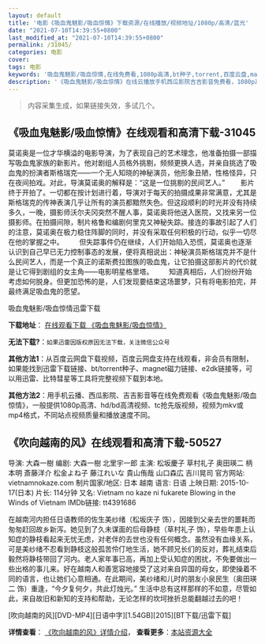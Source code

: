 ```yaml
---
layout: default
title: '电影《吸血鬼魅影/吸血惊情》下载资源/在线播放/视频地址/1080p/高清/蓝光'
date: "2021-07-10T14:39:55+0800"
last_modified_at: "2021-07-10T14:39:55+0800"
permalink: /31045/
categories: 电影
cover:
tags: 电影
keywords: '吸血鬼魅影/吸血惊情,在线免费看,1080p高清,bt种子,torrent,百度云盘,magnet,磁力链,迅雷下载资源'
description: '《吸血鬼魅影/吸血惊情》在线云播放手机西瓜影院吉吉影音免费看，1080p高清bd/hd未删减完整版和tc抢先枪版，mkv/mp4格式，附带bt/torrent种子、magnet/磁力链、百度云盘、网盘资源迅雷下载链接'
---
```


>内容采集生成，如果链接失效，多试几个。


## 《吸血鬼魅影/吸血惊情》在线观看和高清下载-31045

莫诺奥是一位才华横溢的电影导演，为了表现自己的艺术理念，他准备拍摄一部描写吸血鬼家族的新影片。他对剧组人员格外挑剔，频频更换人选，并亲自挑选了吸血鬼的扮演者斯格瑞克&mdash;—一个无人知晓的神秘演员，他形象丑陋，性格怪异，只在夜间拍戏。对此，导演莫诺奥的解释是：“这是一位挑剔的民间艺人。&rdquo; 　　影片终于开拍了。一切都在按计划进行着，导演对于每天的拍摄成果非常满意，尤其是斯格瑞克的传神表演几乎让所有的演员都黯然失色。但这段顺利的时光并没有持续多久，一晚，摄影师沃尔夫冈突然不醒人事，莫诺奥将他送入医院，又找来另一位摄影师。在拍摄间隙，制片格鲁和编剧何里克又神秘失踪。接连的事故引起了人们的注意，莫诺奥在极力稳住阵脚的同时，并没有采取任何积极的行动，似乎一切尽在他的掌握之中。 　　但失踪事件仍在继续，人们开始陷入恐慌，莫诺奥也逐渐认识到自己早已无力控制事态的发展，便将真相说出：神秘演员斯格瑞克并不是什么民间艺人，而是一个真正的诺斯费拉图族的吸血鬼，让它拍摄这部影片的代价就是让它得到剧组的女主角&mdash;—电影明星格里塔。 　　知道真相后，人们纷纷开始考虑如何脱身。但更加恐怖的是，人们发现要结束这场噩梦，只有将电影拍完，并最终满足吸血鬼的愿望。


吸血鬼魅影/吸血惊情迅雷下载

**下载地址**： [在线观看下载 《吸血鬼魅影/吸血惊情》](https://www.993dy.com//vod-detail-id-17747.html) 


**无法下载?**：`如果迅雷因版权原因无法下载，关注微信公众号 `

**其他方法1**：从百度云网盘下载视频，百度云网盘支持在线观看，非会员有限制，如果能找到迅雷下载链接、bt/torrent种子、magnet磁力链接、e2dk链接等，可以用迅雷、比特彗星等工具将完整视频下载到本地。

**其他方法2**：用手机云播、西瓜影院、吉吉影音等在线免费观看《吸血鬼魅影/吸血惊情》，一般提供1080p高清、hd/bd高清视频、tc抢先版视频，视频为mkv或mp4格式，不同站点视频质量和播放速度不同。


## 《吹向越南的风》在线观看和高清下载-50527

导演: 大森一樹 编剧: 大森一樹 北里宇一郎 主演: 松坂慶子 草村礼子 奥田瑛二 柄本明 斎藤洋介 松金よね子 藤江れいな 貴山侑哉 山口森広 吉川晃司 官方网站: vietnamnokaze.com 制片国家/地区: 日本 越南 语言: 日语 上映日期: 2015-10-17(日本) 片长: 114分钟 又名: Vietnam no kaze ni fukarete Blowing in the Winds of Vietnam IMDb链接: tt4391686

在越南河内担任日语教师的佐生美纱绪（松坂庆子 饰），因接到父亲去世的噩耗而匆匆赶回故乡新泻。她见到了久未谋面的后母静枝（草村礼子 饰），早些年患上认知症的静枝看起来无忧无虑，对老伴的去世也没有任何概念。虽然没有血缘关系，可是美纱绪不忍看到静枝这般孤苦伶仃地生活，她不顾兄长们的反对，葬礼结束后毅然将静枝带回了河内。老人家年事已高，再加上受认知症的困扰，不免要做出一些出格的事儿来。好在越南人和善宽容地接受了这对来自异国的母女，即使操着不同的语言，也让她们心意相通。在此期间，美纱绪和儿时的朋友小泉民生（奥田瑛二 饰）重逢，“今夕复何夕，共此灯烛光。” 生活中总有这样那样的不如意，尽管如此，来自故旧和新知的支持和帮助，无论怎样的坎坷挫折总能翻越过去的吧！


[吹向越南的风][DVD-MP4][日语中字][1.54GB][2015][BT下载/迅雷下载]

**详情查看**： [《吹向越南的风》详情介绍](/movie/50527/)， **查看更多**：[本站资源大全](/movie/t/all/)

